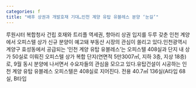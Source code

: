 ```yaml
---
categories: f
title: "배후 상권과 개발호재 기대…인천 계양 유탑 유블레스 분양 ‘눈길’"
---
```

루원시터 복합청사 건립 호재와 트리플 역세권, 항아리 상권 입지를 두루 갖춘 인천 계양에서 오피스텔 상가 신규 분양이 예고돼 부동산 시장의 관심이 쏠리고 있다.인천광역시 계양구 효성동에서 공급되는 ‘인천 계양 유탑 유블레스’는 오피스텔 408실과 단지 내 상가 50실로 이뤄진 오피스텔 상가 복합 단지(연면적 5만3007㎡, 지하 3층, 지상 18층)로, 9월 동시 분양에 나서면서 수요자들의 관심을 모으고 있다.유탑건설이 시공하는 인천 계양 유탑 유블레스 오피스텔은 408실로 지어진다. 전용 40.7㎡ 136실(A타입 68실, B타입